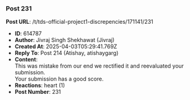 ### Post 231
**Post URL**: /t/tds-official-project1-discrepencies/171141/231
- **ID**: 614787
- **Author**: Jivraj Singh Shekhawat (Jivraj)
- **Created At**: 2025-04-03T05:29:41.769Z
- **Reply To**: Post 214 (Atishay, atishaygarg)
- **Content**:  
  This was mistake from our end we rectified it and reevaluated your submission.<br>
Your submission has a good score.
- **Reactions**: heart (1)
- **Post Number**: 231

